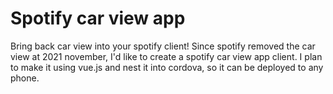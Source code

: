 # Spotify car view app
Bring back car view into your spotify client!
Since spotify removed the car view at 2021 november, I'd like to create a spotify car view app client. I plan to make it using vue.js and nest it into cordova, so it can be deployed to any phone.
